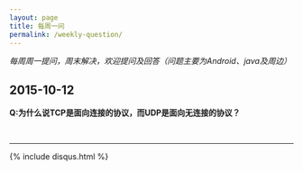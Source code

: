 ```yaml
---
layout: page
title: 每周一问
permalink: /weekly-question/
---
```


*每周周一提问，周末解决，欢迎提问及回答（问题主要为Android、java及周边）*

## 2015-10-12

**Q:为什么说TCP是面向连接的协议，而UDP是面向无连接的协议？**




<br/>
  
<hr/>

{% include disqus.html %}
